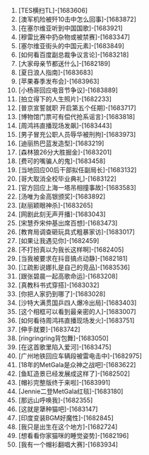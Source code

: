 
1. [TES横扫TL]-[1683606]
1. [澳军机险被歼10击中怎么回事]-[1683872]
1. [在塞尔维亚听到中国国歌]-[1683921]
1. [穆雷比赛中扔杂物或被禁赛]-[1683347]
1. [塞尔维亚街头的中国元素]-[1683849]
1. [如何看百度副总裁争议言论]-[1683218]
1. [大家母亲节都送什么]-[1682189]
1. [夏日浪人指南]-[1683683]
1. [苹果春季发布会]-[1683963]
1. [小杨哥回应电音节争议]-[1683889]
1. [拍立得下的人生照片]-[1682233]
1. [普京宣誓就职 开启第五个任期]-[1683717]
1. [博物馆门票可有偿代抢系谣言]-[1683818]
1. [周鸿祎直播现场发飙]-[1683443]
1. [男子冒充公职人员辱华被刑拘]-[1683973]
1. [迪丽热巴蓝发造型]-[1683219]
1. [森林狼26分大胜掘金]-[1683201]
1. [费可的嘴骗人的鬼]-[1683458]
1. [当地回应00后干部拟任副局长]-[1683132]
1. [哥大取消全校毕业典礼]-[1683122]
1. [官方回应上海一塔吊相撞事故]-[1683583]
1. [汤唯为金高银颁奖]-[1683892]
1. [赵丽颖眼神杀]-[1683265]
1. [网剧此刻无声开播]-[1683043]
1. [宋慧乔宋仲基出席百想]-[1683473]
1. [教育局调查砸玩具式粗暴家访]-[1683017]
1. [如果让我遇见你]-[1682459]
1. [不打扮真以为我长这样啊]-[1682405]
1. [当我被要求在抖音搞点动静]-[1682181]
1. [江疏影说娜扎是自己的竞品]-[1683536]
1. [跟张碧晨一起高歌命运]-[1683208]
1. [真教科书式穿搭]-[1683032]
1. [你把人家扔到哪了]-[1683028]
1. [沙特大满贯国乒四人爆冷出局]-[1683403]
1. [这个相框可以看到最亲密的人]-[1683007]
1. [如何看待周鸿祎直播现场发火]-[1683751]
1. [伸手就要]-[1683742]
1. [ringringring背包舞]-[1683050]
1. [在这首歌里陷入爱河]-[1683475]
1. [广州地铁回应车辆段被雷电击中]-[1682975]
1. [18年的MetGala是众神之战吧]-[1683622]
1. [鱼缸造景已经发展成这样了]-[1682502]
1. [帽衫完整版终于来啦]-[1683991]
1. [Jennie二登MetGala红毯]-[1683180]
1. [那远山呼唤我]-[1682355]
1. [这就是犟种猫吧]-[1683147]
1. [印度变装BGM好魔性]-[1682845]
1. [我只是出生在这个地方]-[1682724]
1. [想看看你家猫咪的睡觉姿势]-[1682196]
1. [我有一个帽衫翻唱大赛]-[1683934]